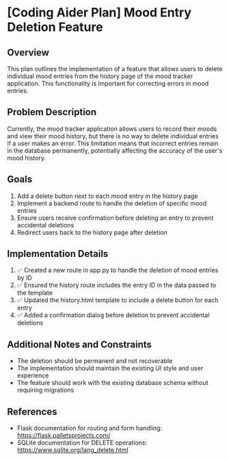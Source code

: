 # [Coding Aider Plan] Mood Entry Deletion Feature

## Overview
This plan outlines the implementation of a feature that allows users to delete individual mood entries from the history page of the mood tracker application. This functionality is important for correcting errors in mood entries.

## Problem Description
Currently, the mood tracker application allows users to record their moods and view their mood history, but there is no way to delete individual entries if a user makes an error. This limitation means that incorrect entries remain in the database permanently, potentially affecting the accuracy of the user's mood history.

## Goals
1. Add a delete button next to each mood entry in the history page
2. Implement a backend route to handle the deletion of specific mood entries
3. Ensure users receive confirmation before deleting an entry to prevent accidental deletions
4. Redirect users back to the history page after deletion

## Implementation Details
1. ✅ Created a new route in app.py to handle the deletion of mood entries by ID
2. ✅ Ensured the history route includes the entry ID in the data passed to the template
3. ✅ Updated the history.html template to include a delete button for each entry
4. ✅ Added a confirmation dialog before deletion to prevent accidental deletions

## Additional Notes and Constraints
- The deletion should be permanent and not recoverable
- The implementation should maintain the existing UI style and user experience
- The feature should work with the existing database schema without requiring migrations

## References
- Flask documentation for routing and form handling: https://flask.palletsprojects.com/
- SQLite documentation for DELETE operations: https://www.sqlite.org/lang_delete.html
